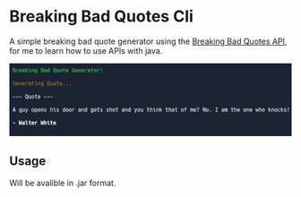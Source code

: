# Breaking Bad Quotes Cli
A simple breaking bad quote generator using the [Breaking Bad Quotes API](https://breakingbadquotes.xyz/), for me to learn how to use APIs with java.

![](Example.png)

## Usage
Will be avalible in .jar format.
